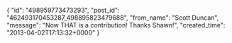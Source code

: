  {
   "id": "498959773473293",
   "post_id": "462493170453287_498895823479688",
   "from_name": "Scott Duncan",
   "message": "Now THAT is a contribution! Thanks Shawn!",
   "created_time": "2013-04-02T17:13:32+0000"
 }
